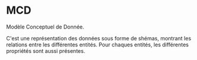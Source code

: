 # MCD
Modèle Conceptuel de Donnée.


C'est une représentation des données sous forme de shémas, montrant les relations entre les différentes entités.
Pour chaques entités, les différentes propriétés sont aussi présentes.